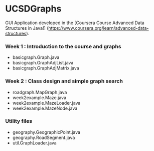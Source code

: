# UCSDGraphs

GUI Application developed in the [Coursera Course Advanced Data Structures in Java!] (https://www.coursera.org/learn/advanced-data-structures).

### Week 1 : Introduction to the course and graphs

* basicgraph.Graph.java
* basicgraph.GraphAdjList.java
* basicgraph.GraphAdjMatrix.java

### Week 2 : Class design and simple graph search

* roadgraph.MapGraph.java
* week2example.Maze.java
* week2example.MazeLoader.java
* week2example.MazeNode.java

### Utility files

* geography.GeographicPoint.java
* geography.RoadSegment.java
* util.GraphLoader.java

